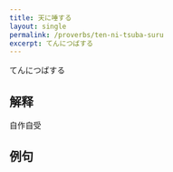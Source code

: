```yaml
---
title: 天に唾する
layout: single
permalink: /proverbs/ten-ni-tsuba-suru
excerpt: てんにつばする
---
```


てんにつばする

## 解释

自作自受

## 例句

